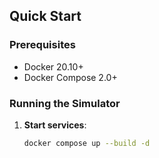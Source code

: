 ## Quick Start

### Prerequisites
- Docker 20.10+
- Docker Compose 2.0+

### Running the Simulator
1. **Start services**:
   ```bash
   docker compose up --build -d